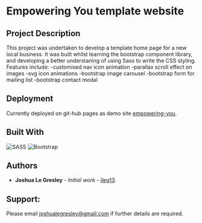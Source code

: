 # Empowering You template website

## Project Description

This project was undertaken to develop a template home page for a new local business. It was built whilst learning the 
bootstrap component library, and developing a better understaning of using Sass to write the CSS styling. Features include:
  -customised nav icon animation
  -parallax scroll effect on images
  -svg icon animations
  -bootstrap image carousel
  -bootstrap form for mailing list
  -bootstrap contact modal

## Deployment

Currently deployed on git-hub pages as demo site [empowering-you](https://jleg13.github.io/EmpoweringYou_template_website/).

## Built With

![SASS](https://img.shields.io/badge/SASS-hotpink.svg?style=for-the-badge&logo=SASS&logoColor=white)
![Bootstrap](https://img.shields.io/badge/bootstrap-%23563D7C.svg?style=for-the-badge&logo=bootstrap&logoColor=white)

## Authors

* **Joshua Le Gresley** - *Initial work* - [jleg13](https://https://github.com/jleg13).

## Support:
Please email joshualegresley@gmail.com if further details are required.
